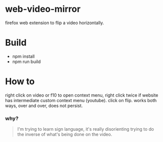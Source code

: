 # web-video-mirror

firefox web extension to flip a video horizontally.

# Build
- npm install
- npm run build

# How to
right click on video or f10 to open context menu, right click twice if website has intermediate custom context menu (youtube).
click on flip. works both ways, over and over, does not persist.

### why?
> I'm trying to learn sign language, it's really disorienting trying to do the inverse of what's being done on the video.
